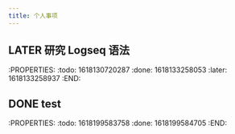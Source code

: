 ```yaml
---
title: 个人事项
---
```


## LATER 研究 Logseq 语法
:PROPERTIES:
:todo: 1618130720287
:done: 1618133258053
:later: 1618133258937
:END:
## DONE test
:PROPERTIES:
:todo: 1618199583758
:done: 1618199584705
:END:
